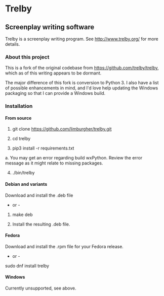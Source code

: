 # Trelby
## Screenplay writing software
Trelby is a screenplay writing program. See http://www.trelby.org/ for
more details.

### About this project
This is a fork of the original codebase from https://github.com/trelby/trelby, which as of this writing appears to be dormant.

The major difference of this fork is conversion to Python 3.  I also have a list of possible enhancements in mind, and I'd love help updating the Windows packaging so that I can provide a Windows build.

### Installation

#### From source

1. git clone https://github.com/limburgher/trelby.git

2. cd trelby

3. pip3 install -r requirements.txt

  a. You may get an error regarding build wxPython. Review the error message as it might relate to missing packages.

4. ./bin/trelby

#### Debian and variants

Download and install the .deb file

- or -

1. make deb

2. Install the resulting .deb file.

#### Fedora

Download and install the .rpm file for your Fedora release.

- or -

sudo dnf install trelby

#### Windows

Currently unsupported, see above.
